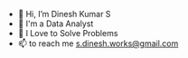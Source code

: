 - 👋 Hi, I’m Dinesh Kumar S
- 👀 I'm a Data Analyst
- 🌱 I Love to Solve Problems
- 📫 to reach me s.dinesh.works@gmail.com
  

<!---
Dinesh281197/Dinesh281197 is a ✨ special ✨ repository because its `README.md` (this file) appears on your GitHub profile.
You can click the Preview link to take a look at your changes.
--->
